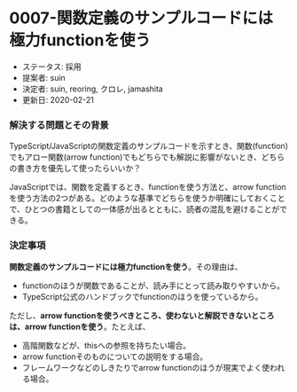 # 0007-関数定義のサンプルコードには極力functionを使う

* ステータス: 採用 
* 提案者: suin
* 決定者: suin, reoring,  クロレ, jamashita
* 更新日: 2020-02-21

### 解決する問題とその背景

TypeScript/JavaScriptの関数定義のサンプルコードを示すとき、関数\(function\)でもアロー関数\(arrow function\)でもどちらでも解説に影響がないとき、どちらの書き方を優先して使ったらいいか？

JavaScriptでは、関数を定義するとき、functionを使う方法と、arrow functionを使う方法の2つがある。どのような基準でどちらを使うか明確にしておくことで、ひとつの書籍としての一体感が出るとともに、読者の混乱を避けることができる。

### 決定事項

**関数定義のサンプルコードには極力functionを使う**。その理由は、

* functionのほうが関数であることが、読み手にとって読み取りやすいから。
* TypeScript公式のハンドブックでfunctionのほうを使っているから。

ただし、**arrow functionを使うべきところ、使わないと解説できないところは、arrow functionを使う**。たとえば、

* 高階関数などが、thisへの参照を持ちたい場合。
* arrow functionそのものについての説明をする場合。
* フレームワークなどのしきたりでarrow functionのほうが現実でよく使われる場合。

